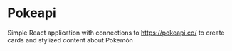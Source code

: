 # Pokeapi
Simple React application with connections to https://pokeapi.co/ to create cards and stylized content about Pokemón
